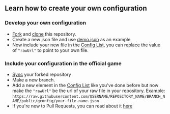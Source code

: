 ## Learn how to create your own configuration


### Develop your own configuration
* [Fork](https://github.com/MyzBai/TinkerersSubject/fork) and [clone](https://docs.github.com/en/repositories/creating-and-managing-repositories/cloning-a-repository) this repository.
* Create a new json file and use [demo.json](demo.json) as an example
* Now include your new file in the [Config List](configList.json), you can replace the value of `"rawUrl"` to point to your own file.


### Include your configuration in the official game
* [Sync](https://docs.github.com/en/pull-requests/collaborating-with-pull-requests/working-with-forks/syncing-a-fork) your forked repository
* Make a new branch.
* Add a new element in the [Config List](configList.json) like you've done before but now make the `"rawUrl"` be the url of your raw file in your repository.
Example: `https://raw.githubusercontent.com/USERNAME/REPOSITORY_NAME/BRANCH_NAME/public/gconfig/your-file-name.json`
* If you're new to Pull Requests, you can read about it [here](https://docs.github.com/en/pull-requests/collaborating-with-pull-requests/proposing-changes-to-your-work-with-pull-requests/about-pull-requests)
